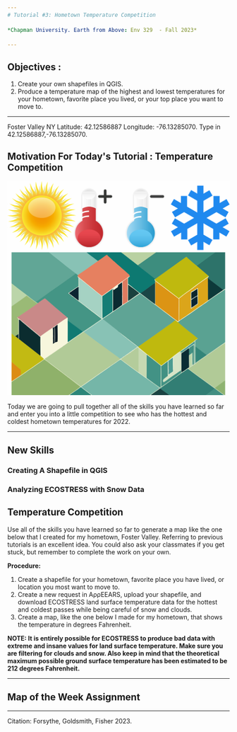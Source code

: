 ```yaml
---
# Tutorial #3: Hometown Temperature Competition

*Chapman University. Earth from Above: Env 329  - Fall 2023*

---
```


## Objectives : 

1. Create your own shapefiles in QGIS. 
2. Produce a temperature map of the highest and lowest temperatures for your hometown, favorite place you lived, or your top place you want to move to.

---
Foster Valley NY Latitude: 42.12586887 Longitude: -76.13285070. Type in 42.12586887,-76.13285070.
## Motivation For Today's Tutorial : Temperature Competition

<img src="TemperatureCompetition.png" alt="Temperature Competition" width = 1200>

Today we are going to pull together all of the skills you have learned so far and enter you into a little competition to see who has the hottest and coldest hometown temperatures for 2022. 


---
## New Skills 
### Creating A Shapefile in QGIS

### Analyzing ECOSTRESS with Snow Data

## Temperature Competition

Use all of the skills you have learned so far to generate a map like the one below that I created for my hometown, Foster Valley. Referring to previous tutorials is an excellent idea. You could also ask your classmates if you get stuck, but remember to complete the work on your own. 

**Procedure:**

1. Create a shapefile for your hometown, favorite place you have lived, or location you most want to move to.
2. Create a new request in AρρEEARS, upload your shapefile, and download ECOSTRESS land surface temperature data for the hottest and coldest passes while being careful of snow and clouds. 
3. Create a map, like the one below I made for my hometown, that shows the temperature in degrees Fahrenheit. 

**NOTE: It is entirely possible for ECOSTRESS to produce bad data with extreme and insane values for land surface temperature. Make sure you are filtering for clouds and snow. Also keep in mind that the theoretical maximum possible ground surface temperature has been estimated to be 212 degrees Fahrenheit.**




---

## Map of the Week Assignment


---
Citation: Forsythe, Goldsmith, Fisher 2023. 
